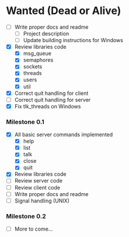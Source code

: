# Wanted (Dead or Alive)

- [ ] Write proper docs and readme
  + [ ] Project description
  + [ ] Update building instructions for Windows
- [X] Review libraries code
  + [x] msg_queue
  + [x] semaphores
  + [x] sockets
  + [x] threads
  + [x] users
  + [x] util
- [X] Correct quit handling for client
- [ ] Correct quit handling for server
- [X] Fix tlk_threads on Windows

### Milestone 0.1
- [X] All basic server commands implemented
  + [x] help
  + [x] list
  + [x] talk
  + [x] close
  + [x] quit
- [X] Review libraries code
- [ ] Review server code
- [ ] Review client code
- [ ] Write proper docs and readme
- [ ] Signal handling (UNIX)

### Milestone 0.2
- [ ] More to come...
